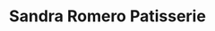 ---
title: "Sandra Romero Patisserie"
url: /ponferrada/sandra-romero-patisserie/
shop: Konditorei
---